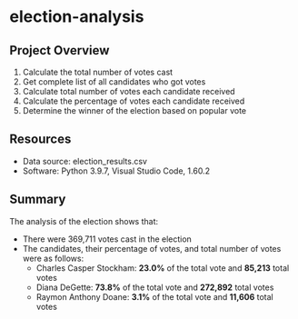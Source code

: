 # election-analysis

## Project Overview

1. Calculate the total number of votes cast
2. Get complete list of all candidates who got votes
3. Calculate total number of votes each candidate received
4. Calculate the percentage of votes each candidate received
5. Determine the winner of the election based on popular vote

## Resources
- Data source: election_results.csv
- Software: Python 3.9.7, Visual Studio Code, 1.60.2

## Summary 
The analysis of the election shows that:
- There were 369,711 votes cast in the election
- The candidates, their percentage of votes, and total number of votes were as follows:
	- Charles Casper Stockham: **23.0%** of the total vote and **85,213** total votes
	- Diana DeGette: **73.8%** of the total vote and **272,892** total votes
	- Raymon Anthony Doane: **3.1%** of the total vote and **11,606** total votes

